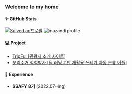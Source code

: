 ### Welcome to my home

#### ✨ GitHub Stats
[![Solved.ac프로필](http://mazassumnida.wtf/api/v2/generate_badge?boj=tyoon97)](https://solved.ac/tyoon97)
![mazandi profile](http://mazandi.herokuapp.com/api?handle=tyoon97&theme=dark)  
<!-- ![Anurag's GitHub stats](https://github-readme-stats.vercel.app/api?username=tykwon97&show_icons=true&theme=radical) -->
<!-- [![Top Langs](https://github-readme-stats.vercel.app/api/top-langs/?username=tykwon97&layout=compact)](https://github.com/tykwon97/github-readme-stats) -->


#### 💻 Project
- [TripFul [관광지 소개 사이트]](https://github.com/tykwon97/Tripful)  
- [분리수거 척척박사 [딥 러닝 기반 재활용 쓰레기 자동 분류 어플]](https://github.com/tykwon97/Tripful](https://github.com/tykwon97/ChuckChuckBakSa))  

#### 📌 Experience
- **SSAFY 8기** (2022.07~ing)
